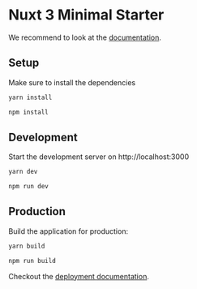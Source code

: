 # Nuxt 3 Minimal Starter

We recommend to look at the [documentation](https://v3.nuxtjs.org).

## Setup

Make sure to install the dependencies

```bash
yarn install
```
```bash
npm install
```

## Development

Start the development server on http://localhost:3000

```bash
yarn dev
```
```bash
npm run dev
```

## Production

Build the application for production:

```bash
yarn build
```
```bash
npm run build
```

Checkout the [deployment documentation](https://v3.nuxtjs.org/docs/deployment).